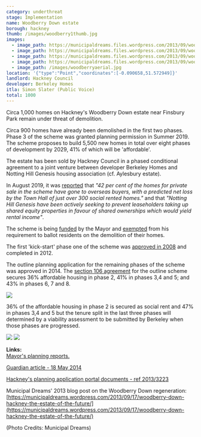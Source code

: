 ```yaml
---
category: underthreat
stage: Implementation 
name: Woodberry Down estate 
borough: hackney
thumb: /images/woodberry1thumb.jpg
images:
  - image_path: https://municipaldreams.files.wordpress.com/2013/09/woodberry-down-27.jpg 
  - image_path: https://municipaldreams.files.wordpress.com/2013/09/woodberry-down-5.jpg
  - image_path: https://municipaldreams.files.wordpress.com/2013/09/woodberry-down-24.jpg
  - image_path: https://municipaldreams.files.wordpress.com/2013/09/woodberry-down-estate-signboard.jpg
  - image_path: /images/woodberryaerial.jpg
location: '{"type":"Point","coordinates":[-0.090658,51.572949]}'
landlord: Hackney Council
developer: Berkeley Homes
itla: Simon Slater (Public Voice)
total: 1000
---
```

Circa 1,000 homes on Hackney's Woodberry Down estate near Finsbury Park remain under threat of demolition.

Circa 900 homes have already been demolished in the first two phases. Phase 3 of the scheme was granted planning permission in Summer 2019. The scheme proposes to build 5,500 new homes in total over eight phases of development by 2029, 41% of which will be 'affordable'.

The estate has been sold by Hackney Council in a phased conditional agreement to a joint venture between developer Berkeley Homes and Notting Hill Genesis housing association (cf. Aylesbury estate). 

In August 2019, it was [reported](https://www.hackneycitizen.co.uk/2019/08/20/handful-leaseholders-council-plans-woodberry-down-redevelopment/) that _"42 per cent of the homes for private sale in the scheme have gone to overseas buyers, with a predicted net loss by the Town Hall of just over 300 social rented homes."_ and that _"Notting Hill Genesis have been actively seeking to prevent leaseholders taking up shared equity properties in favour of shared ownerships which would yield rental income"_.

The scheme is being [funded](/approved/funding) by the Mayor and [exempted](/approved/ballotexemptions) from his requirement to ballot residents on the demolition of their homes.

The first 'kick-start' phase one of the scheme was [approved in 2008](https://www.london.gov.uk/what-we-do/planning/planning-applications-and-decisions/planning-application-search/woodberry-down-estate-kick-start-site-one-0) and completed in 2012.

The outline planning application for the remaining phases of the scheme was approved in 2014. The [section 106 agreement](/images/woodberrys106.pdf) for the outline scheme secures 36% affordable housing in phase 2, 41% in phases 3,4 and 5; and 43% in phases 6, 7 and 8.

<img src="/images/wooberryaffordable.png" class="img-fluid rounded img-thumbnail">

36% of the affordable housing in phase 2 is secured as social rent and 47% in phases 3,4 and 5 but the tenure split in the last three phases will determined by a viability assessment to be submitted by Berkeley when those phases are progressed.


<img src="/images/woodberryextract.png" class="img-fluid rounded img-thumbnail">

<img src="/images/woodberryva.png" class="img-fluid rounded img-thumbnail">


__Links:__  
[Mayor's planning reports.](https://www.london.gov.uk/what-we-do/planning/planning-applications-and-decisions/planning-application-search?scheme_title=woodberry+down&postcode=&borough=All&planning_authority=All&lpa_case_number=&gla_case_number=&paws_decision_date_from=&paws_decision_date_to=)

[Guardian article - 18 May 2014](https://www.theguardian.com/society/2014/may/18/-sp-truth-about-gentrification-how-woodberry-down-became-woodberry-park)

[Hackney's planning application portal documents - ref 2013/3223](http://planning.hackney.gov.uk/Northgate/PlanningExplorer/Generic/StdDetails.aspx?PT=Planning%20Applications%20On-Line&TYPE=PL/PlanningPK.xml&PARAM0=203701&XSLT=/Northgate/PlanningExplorer/SiteFiles/Skins/Hackney/xslt/PL/PLDetails.xslt&FT=Planning%20Application%20Details&PUBLIC=Y&XMLSIDE=/Northgate/PlanningExplorer/SiteFiles/Skins/Hackney/Menus/PL.xml&DAURI=PLANNING)

Municipal Dreams' 2013 blog post on the Woodberry Down regeneration: [https://municipaldreams.wordpress.com/2013/09/17/woodberry-down-hackney-the-estate-of-the-future/](https://municipaldreams.wordpress.com/2013/09/17/woodberry-down-hackney-the-estate-of-the-future/)

(Photo Credits: Municipal Dreams)

